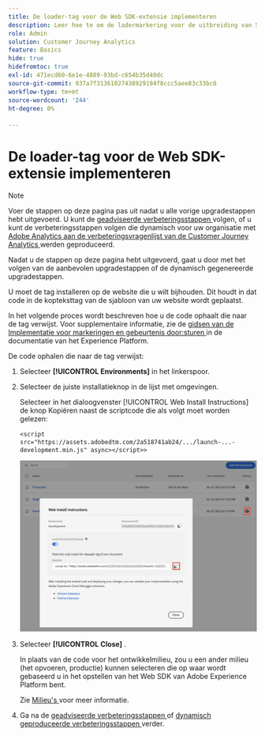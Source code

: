 ```yaml
---
title: De loader-tag voor de Web SDK-extensie implementeren
description: Leer hoe te om de ladermarkering voor de uitbreiding van SDK van het Web uit te voeren
role: Admin
solution: Customer Journey Analytics
feature: Basics
hide: true
hidefromtoc: true
exl-id: 471ecd60-6e1e-4889-93bd-c654b35d40dc
source-git-commit: 937a7f31361027438929194f8ccc5aee83c33bc0
workflow-type: tm+mt
source-wordcount: '244'
ht-degree: 0%

---
```


# De loader-tag voor de Web SDK-extensie implementeren

>[!NOTE]
> 
>Voer de stappen op deze pagina pas uit nadat u alle vorige upgradestappen hebt uitgevoerd. U kunt de [ geadviseerde verbeteringsstappen ](/help/getting-started/cja-upgrade/cja-upgrade-recommendations.md#recommended-upgrade-steps-for-most-organizations) volgen, of u kunt de verbeteringsstappen volgen die dynamisch voor uw organisatie met [ Adobe Analytics aan de verbeteringsvragenlijst van de Customer Journey Analytics ](https://gigazelle.github.io/cja-ttv/) werden geproduceerd.
>
>Nadat u de stappen op deze pagina hebt uitgevoerd, gaat u door met het volgen van de aanbevolen upgradestappen of de dynamisch gegenereerde upgradestappen.

U moet de tag installeren op de website die u wilt bijhouden. Dit houdt in dat code in de kopteksttag van de sjabloon van uw website wordt geplaatst.

In het volgende proces wordt beschreven hoe u de code ophaalt die naar de tag verwijst. Voor supplementaire informatie, zie de [ gidsen van de Implementatie voor markeringen en gebeurtenis door:sturen ](https://experienceleague.adobe.com/en/docs/experience-platform/tags/get-started/implementation-guides) in de documentatie van het Experience Platform.

De code ophalen die naar de tag verwijst:

1. Selecteer **[!UICONTROL Environments]** in het linkerspoor.

1. Selecteer de juiste installatieknop in de lijst met omgevingen.

   Selecteer in het dialoogvenster [!UICONTROL Web Install Instructions] de knop Kopiëren naast de scriptcode die als volgt moet worden gelezen:

   ```
   <script src="https://assets.adobedtm.com/2a518741ab24/.../launch-...-development.min.js" async></script>>
   ```

   ![ Milieu ](assets/environment.png)

1. Selecteer **[!UICONTROL Close]** .

   In plaats van de code voor het ontwikkelmilieu, zou u een ander milieu (het opvoeren, productie) kunnen selecteren die op waar wordt gebaseerd u in het opstellen van het Web SDK van Adobe Experience Platform bent.

   Zie [ Milieu&#39;s ](https://experienceleague.adobe.com/docs/experience-platform/tags/publish/environments/environments.html?) voor meer informatie.

1. Ga na de [ geadviseerde verbeteringsstappen ](/help/getting-started/cja-upgrade/cja-upgrade-recommendations.md#recommended-upgrade-steps-for-most-organizations) of [ dynamisch geproduceerde verbeteringsstappen ](https://gigazelle.github.io/cja-ttv/) verder.
